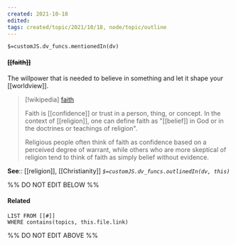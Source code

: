 ```yaml
---
created: 2021-10-18
edited: 
tags: created/topic/2021/10/18, node/topic/outline
---
```

`$=customJS.dv_funcs.mentionedIn(dv)`

#### <s class="topic-title">[[faith]]</s>

The willpower that is needed to believe in something and let it shape your [[worldview]].

> [!wikipedia] [faith](https://en.wikipedia.org/wiki/Faith)
> 
> Faith is [[confidence]] or trust in a person, thing, or concept. In the context of [[religion]], one can define faith as "[[belief]] in God or in the doctrines or teachings of religion".
> 
> Religious people often think of faith as confidence based on a perceived degree of warrant, while others who are more skeptical of religion tend to think of faith as simply belief without evidence.
>

**See**:: [[religion]], [[Christianity]]
*`$=customJS.dv_funcs.outlinedIn(dv, this)`*

%% DO NOT EDIT BELOW %%

#### Related 

```dataview
LIST FROM [[#]]
WHERE contains(topics, this.file.link)
```
%% DO NOT EDIT ABOVE %%

